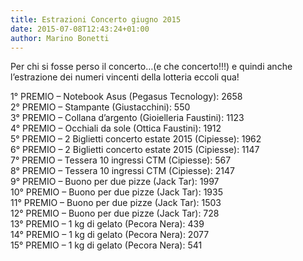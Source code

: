 ```yaml
---
title: Estrazioni Concerto giugno 2015
date: 2015-07-08T12:43:24+01:00
author: Marino Bonetti
---
```

Per chi si fosse perso il concerto&#8230;(e che concerto!!!) e quindi anche l&#8217;estrazione dei numeri vincenti della lotteria eccoli qua!

1° PREMIO &#8211; Notebook Asus (Pegasus Tecnology): 2658  
2° PREMIO &#8211; Stampante (Giustacchini): 550  
3° PREMIO &#8211; Collana d&#8217;argento (Gioielleria Faustini): 1123<span class="text_exposed_show"><br /> 4° PREMIO &#8211; Occhiali da sole (Ottica Faustini): 1912<br /> 5° PREMIO &#8211; 2 Biglietti concerto estate 2015 (Cipiesse): 1962<br /> 6° PREMIO &#8211; 2 Biglietti concerto estate 2015 (Cipiesse): 1147<br /> 7° PREMIO &#8211; Tessera 10 ingressi CTM (Cipiesse): 567<br /> 8° PREMIO &#8211; Tessera 10 ingressi CTM (Cipiesse): 2147<br /> 9° PREMIO &#8211; Buono per due pizze (Jack Tar): 1997<br /> 10° PREMIO &#8211; Buono per due pizze (Jack Tar): 1935<br /> 11° PREMIO &#8211; Buono per due pizze (Jack Tar): 1503<br /> 12° PREMIO &#8211; Buono per due pizze (Jack Tar): 728<br /> 13° PREMIO &#8211; 1 kg di gelato (Pecora Nera): 439<br /> 14° PREMIO &#8211; 1 kg di gelato (Pecora Nera): 2077<br /> 15° PREMIO &#8211; 1 kg di gelato (Pecora Nera): 541</span>